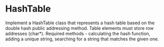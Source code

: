 # HashTable
Implement a HashTable class that represents a hash table based on the double hash public addressing method. Table elements must store row addresses (char*). Required methods - calculating the hash function, adding a unique string, searching for a string that matches the given one.
